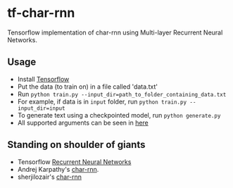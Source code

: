 # tf-char-rnn

Tensorflow implementation of char-rnn using Multi-layer Recurrent Neural Networks.

## Usage

* Install [Tensorflow](http://www.tensorflow.org)
* Put the data (to train on) in a file called 'data.txt'
* Run `python train.py --input_dir=path_to_folder_containing_data.txt`
* For example, if data is in `input` folder, run `python train.py --input_dir=input`
* To generate text using a checkpointed model, run `python generate.py`
* All supported arguments can be seen in [here]()

## Standing on shoulder of giants

* Tensorflow [Recurrent Neural Networks](https://www.tensorflow.org/versions/master/tutorials/recurrent/index.html#recurrent-neural-networks)
* Andrej Karpathy's [char-rnn](https://github.com/karpathy/char-rnn).
* sherjilozair's [char-rnn](https://github.com/sherjilozair/char-rnn-tensorflow)

